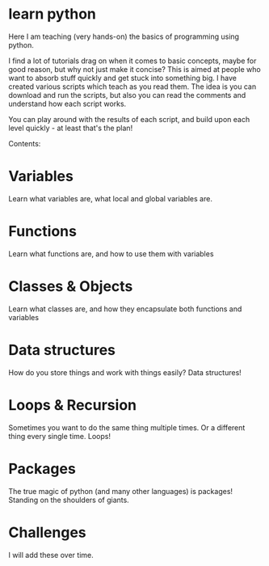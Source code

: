 # learn python
Here I am teaching (very hands-on) the basics of programming using python.

I find a lot of tutorials drag on when it comes to basic concepts, maybe for good reason, but why not just make it concise?
This is aimed at people who want to absorb stuff quickly and get stuck into something big.
I have created various scripts which teach as you read them. The idea is you can download and run the scripts, but also
you can read the comments and understand how each script works.

You can play around with the results of each script, and build upon each level quickly - at least that's the plan!

Contents:
# Variables
Learn what variables are, what local and global variables are.

# Functions
Learn what functions are, and how to use them with variables

# Classes & Objects
Learn what classes are, and how they encapsulate both functions and variables

# Data structures
How do you store things and work with things easily? Data structures!

# Loops & Recursion
Sometimes you want to do the same thing multiple times. Or a different thing every single time. Loops!

# Packages
The true magic of python (and many other languages) is packages! 
Standing on the shoulders of giants.

# Challenges
I will add these over time.
